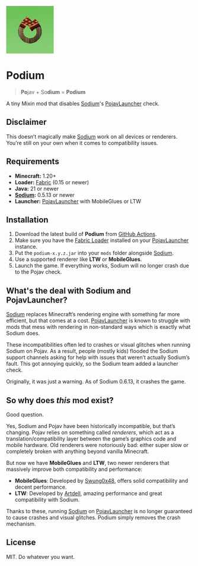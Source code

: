 ![icon](https://raw.githubusercontent.com/RaydanOMGr/Podium/refs/heads/master/src/main/resources/assets/podium/icon.png)

# Podium  
> **Po**jav + So**dium** = **Podium**

A tiny Mixin mod that disables [Sodium](https://github.com/CaffeineMC/sodium-fabric)'s [PojavLauncher](https://github.com/PojavLauncherTeam/PojavLauncher) check.


## Disclaimer
This doesn’t magically make [Sodium](https://github.com/CaffeineMC/sodium-fabric) work on all devices or renderers. You’re still on your own when it comes to compatibility issues.


## Requirements
- **Minecraft:** 1.20+
- **Loader:** [Fabric](https://fabricmc.net/use/) (0.15 or newer)
- **Java:** 21 or newer
- **[Sodium](https://github.com/CaffeineMC/sodium-fabric):** 0.5.13 or newer
- **Launcher:** [PojavLauncher](https://github.com/PojavLauncherTeam/PojavLauncher) with MobileGlues or LTW


## Installation
1. Download the latest build of **Podium** from [GitHub Actions](https://github.com/RaydanOMGr/Podium/actions).
2. Make sure you have the [Fabric Loader](https://fabricmc.net/use/) installed on your [PojavLauncher](https://github.com/PojavLauncherTeam/PojavLauncher) instance.
3. Put the `podium-x.y.z.jar` into your `mods` folder alongside [Sodium](https://github.com/CaffeineMC/sodium-fabric).
4. Use a supported renderer like **LTW** or **MobileGlues**.
5. Launch the game. If everything works, Sodium will no longer crash due to the Pojav check.


## What's the deal with Sodium and PojavLauncher?
[Sodium](https://github.com/CaffeineMC/sodium-fabric) replaces Minecraft’s rendering engine with something far more efficient, but that comes at a cost. [PojavLauncher](https://github.com/PojavLauncherTeam/PojavLauncher) is known to struggle with mods that mess with rendering in non-standard ways which is exactly what Sodium does.

These incompatibilities often led to crashes or visual glitches when running Sodium on Pojav. As a result, people (mostly kids) flooded the Sodium support channels asking for help with issues that weren’t actually Sodium’s fault. This got annoying quickly, so the Sodium team added a launcher check.

Originally, it was just a warning. As of Sodium 0.6.13, it crashes the game.


## So why does *this* mod exist?
Good question.

Yes, Sodium and Pojav have been historically incompatible, but that’s changing. Pojav relies on something called *renderers*, which act as a translation/compatibility layer between the game’s graphics code and mobile hardware. Old renderers were notoriously bad: either super slow or completely broken with anything beyond vanilla Minecraft.

But now we have **MobileGlues** and **LTW**, two newer renderers that massively improve both compatibility and performance:
- **MobileGlues**: Developed by [Swung0x48](https://github.com/Swung0x48), offers solid compatibility and decent performance.
- **LTW**: Developed by [Artdell](https://github.com/artdeell), amazing performance and great compatibility with Sodium.

Thanks to these, running [Sodium](https://github.com/CaffeineMC/sodium-fabric) on [PojavLauncher](https://github.com/PojavLauncherTeam/PojavLauncher) is no longer guaranteed to cause crashes and visual glitches. Podium simply removes the crash mechanism.


## License
MIT. Do whatever you want.
